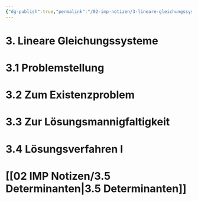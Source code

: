 ```yaml
---
{"dg-publish":true,"permalink":"/02-imp-notizen/3-lineare-gleichungssysteme/","dgHomeLink":true,"dgPassFrontmatter":false}
---
```


# 3. Lineare Gleichungssysteme
# 3.1 Problemstellung
# 3.2 Zum Existenzproblem
# 3.3 Zur Lösungsmannigfaltigkeit
# 3.4 Lösungsverfahren I 
# [[02 IMP Notizen/3.5 Determinanten|3.5 Determinanten]]
